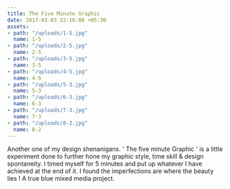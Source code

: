 ```yaml
---
title: The Five Minute Graphic
date: 2017-03-03 22:16:00 +05:30
assets:
- path: "/uploads/1-5.jpg"
  name: 1-5
- path: "/uploads/2-5.jpg"
  name: 2-5
- path: "/uploads/3-5.jpg"
  name: 3-5
- path: "/uploads/4-5.jpg"
  name: 4-5
- path: "/uploads/5-3.jpg"
  name: 5-3
- path: "/uploads/6-3.jpg"
  name: 6-3
- path: "/uploads/7-3.jpg"
  name: 7-3
- path: "/uploads/8-2.jpg"
  name: 8-2
---
```


Another one of my design shenanigans. ' The five minute Graphic ' is a little experiment done to further hone my graphic style, time skill & design spontaneity. I timed myself for 5 minutes and put up whatever I have achieved at the end of it. I found the imperfections are where the beauty lies ! A true blue mixed media project.
